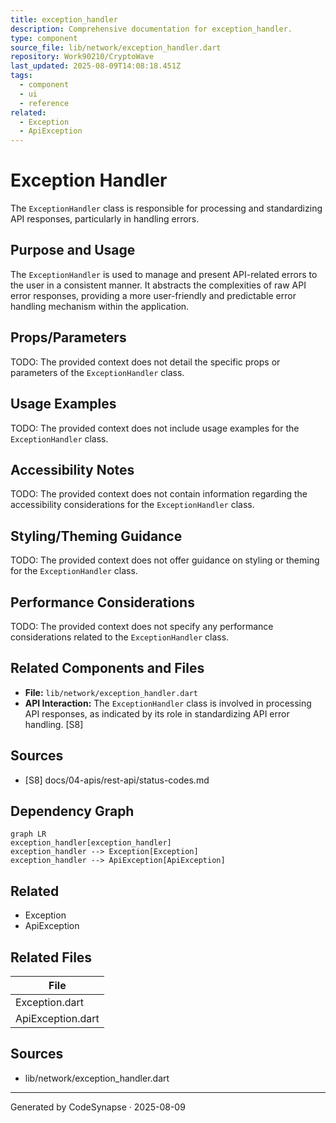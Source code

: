 ```yaml
---
title: exception_handler
description: Comprehensive documentation for exception_handler.
type: component
source_file: lib/network/exception_handler.dart
repository: Work90210/CryptoWave
last_updated: 2025-08-09T14:08:18.451Z
tags:
  - component
  - ui
  - reference
related:
  - Exception
  - ApiException
---
```

# Exception Handler

The `ExceptionHandler` class is responsible for processing and standardizing API responses, particularly in handling errors.

## Purpose and Usage

The `ExceptionHandler` is used to manage and present API-related errors to the user in a consistent manner. It abstracts the complexities of raw API error responses, providing a more user-friendly and predictable error handling mechanism within the application.

## Props/Parameters

TODO: The provided context does not detail the specific props or parameters of the `ExceptionHandler` class.

## Usage Examples

TODO: The provided context does not include usage examples for the `ExceptionHandler` class.

## Accessibility Notes

TODO: The provided context does not contain information regarding the accessibility considerations for the `ExceptionHandler` class.

## Styling/Theming Guidance

TODO: The provided context does not offer guidance on styling or theming for the `ExceptionHandler` class.

## Performance Considerations

TODO: The provided context does not specify any performance considerations related to the `ExceptionHandler` class.

## Related Components and Files

*   **File:** `lib/network/exception_handler.dart`
*   **API Interaction:** The `ExceptionHandler` class is involved in processing API responses, as indicated by its role in standardizing API error handling. [S8]

## Sources

*   [S8] docs/04-apis/rest-api/status-codes.md

## Dependency Graph

```mermaid
graph LR
exception_handler[exception_handler]
exception_handler --> Exception[Exception]
exception_handler --> ApiException[ApiException]
```


## Related
- Exception
- ApiException

## Related Files

| File |
|---|
| Exception.dart |
| ApiException.dart |

## Sources
- lib/network/exception_handler.dart

---
Generated by CodeSynapse · 2025-08-09